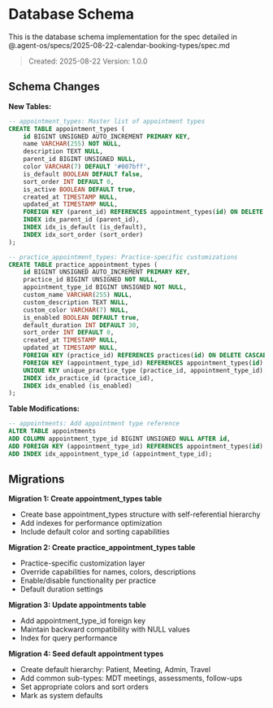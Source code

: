 # Database Schema

This is the database schema implementation for the spec detailed in @.agent-os/specs/2025-08-22-calendar-booking-types/spec.md

> Created: 2025-08-22
> Version: 1.0.0

## Schema Changes

**New Tables:**

```sql
-- appointment_types: Master list of appointment types
CREATE TABLE appointment_types (
    id BIGINT UNSIGNED AUTO_INCREMENT PRIMARY KEY,
    name VARCHAR(255) NOT NULL,
    description TEXT NULL,
    parent_id BIGINT UNSIGNED NULL,
    color VARCHAR(7) DEFAULT '#007bff',
    is_default BOOLEAN DEFAULT false,
    sort_order INT DEFAULT 0,
    is_active BOOLEAN DEFAULT true,
    created_at TIMESTAMP NULL,
    updated_at TIMESTAMP NULL,
    FOREIGN KEY (parent_id) REFERENCES appointment_types(id) ON DELETE CASCADE,
    INDEX idx_parent_id (parent_id),
    INDEX idx_is_default (is_default),
    INDEX idx_sort_order (sort_order)
);

-- practice_appointment_types: Practice-specific customizations
CREATE TABLE practice_appointment_types (
    id BIGINT UNSIGNED AUTO_INCREMENT PRIMARY KEY,
    practice_id BIGINT UNSIGNED NOT NULL,
    appointment_type_id BIGINT UNSIGNED NOT NULL,
    custom_name VARCHAR(255) NULL,
    custom_description TEXT NULL,
    custom_color VARCHAR(7) NULL,
    is_enabled BOOLEAN DEFAULT true,
    default_duration INT DEFAULT 30,
    sort_order INT DEFAULT 0,
    created_at TIMESTAMP NULL,
    updated_at TIMESTAMP NULL,
    FOREIGN KEY (practice_id) REFERENCES practices(id) ON DELETE CASCADE,
    FOREIGN KEY (appointment_type_id) REFERENCES appointment_types(id) ON DELETE CASCADE,
    UNIQUE KEY unique_practice_type (practice_id, appointment_type_id),
    INDEX idx_practice_id (practice_id),
    INDEX idx_enabled (is_enabled)
);
```

**Table Modifications:**

```sql
-- appointments: Add appointment type reference
ALTER TABLE appointments 
ADD COLUMN appointment_type_id BIGINT UNSIGNED NULL AFTER id,
ADD FOREIGN KEY (appointment_type_id) REFERENCES appointment_types(id) ON DELETE SET NULL,
ADD INDEX idx_appointment_type_id (appointment_type_id);
```

## Migrations

**Migration 1: Create appointment_types table**
- Create base appointment_types structure with self-referential hierarchy
- Add indexes for performance optimization
- Include default color and sorting capabilities

**Migration 2: Create practice_appointment_types table**
- Practice-specific customization layer
- Override capabilities for names, colors, descriptions
- Enable/disable functionality per practice
- Default duration settings

**Migration 3: Update appointments table**
- Add appointment_type_id foreign key
- Maintain backward compatibility with NULL values
- Index for query performance

**Migration 4: Seed default appointment types**
- Create default hierarchy: Patient, Meeting, Admin, Travel
- Add common sub-types: MDT meetings, assessments, follow-ups
- Set appropriate colors and sort orders
- Mark as system defaults